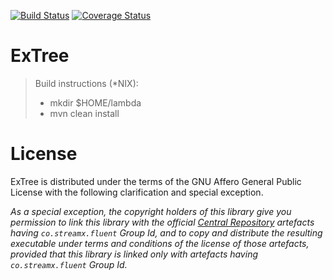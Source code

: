 [![Build Status](https://travis-ci.org/streamx-co/ExTree.svg?branch=master)](https://travis-ci.org/streamx-co/ExTree) [![Coverage Status](https://coveralls.io/repos/github/streamx-co/ExTree/badge.svg?branch=master)](https://coveralls.io/github/streamx-co/ExTree?branch=master)

# ExTree

> Build instructions (*NIX): 
>  - mkdir $HOME/lambda
>  - mvn clean install

# License

ExTree is distributed under the terms of the GNU Affero General Public License with the following clarification and special exception.

*As a special exception, the copyright holders of this library give you permission to link this library with the official [Central Repository](https://search.maven.org/search?q=co.streamx.fluent) artefacts having `co.streamx.fluent` Group Id, and to copy and distribute the resulting executable under terms and conditions of the license of those artefacts, provided that this library is linked only with artefacts having `co.streamx.fluent` Group Id.*
